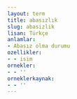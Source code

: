 ```yaml
---
layout: term
title: abasızlık
slug: abasizlik
lisan: Türkçe
anlamlar:
- Abasız olma durumu
ozellikler:
- - isim
ornekler:
- - ''
orneklerkaynak:
- - ''
---
```

